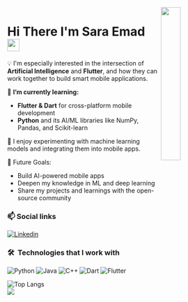 
<img align="right" src="https://raw.githubusercontent.com/mohamedelkashef15/SaraEmad211/main/github-profile.png" width="30%">
<h1>
  Hi There I'm Sara Emad 
  <img src="https://media.giphy.com/media/hvRJCLFzcasrR4ia7z/giphy.gif" width="28">
</h1>
<p>
💡 I'm especially interested in the intersection of <strong>Artificial Intelligence</strong> and <strong>Flutter</strong>, and how they can work together to build smart mobile applications.

</p>

🔭 <strong>I’m currently learning:</strong>
- <strong>Flutter & Dart</strong> for cross-platform mobile development  
- <strong>Python</strong> and its AI/ML libraries like NumPy, Pandas, and Scikit-learn

🤖 I enjoy experimenting with machine learning models and integrating them into mobile apps.

🎯 Future Goals:
- Build AI-powered mobile apps  
- Deepen my knowledge in ML and deep learning  
- Share my projects and learnings with the open-source community

  
###  📫 Social links
<p>
<a href="https://www.linkedin.com/in/sara-emad-80ab88307/"><img
    src="https://img.shields.io/badge/-Linkedin-0072b1?style=flat&logo=linkedin&logoColor=white" alt="Linkedin"></a>
</p>

### 🛠 &nbsp;Technologies that I work with
![Python](https://img.shields.io/badge/-Python-000000?style=flat&logo=python)
![Java](https://img.shields.io/badge/-Java-000000?style=flat&logo=java)
![C++](https://img.shields.io/badge/-C++-000000?style=flat&logo=c%2b%2b)
![Dart](https://img.shields.io/badge/-Dart-000000?style=flat&logo=dart)
![Flutter](https://img.shields.io/badge/-Flutter-000000?style=flat&logo=flutter)

<!-- ![Top Langs](https://github-readme-stats.vercel.app/api/top-langs/?username=mohamedelkashef15&hide_progress=true) -->
![Top Langs](https://github-readme-stats.vercel.app/api/top-langs/?username=SaraEmad211&layout=compact)
<br>
<a href="https://komarev.com/ghpvc/?username=SaraEmad211&style=for-the-badge">
    <img src="https://komarev.com/ghpvc/?username=SaraEmad211&style=for-the-badge">
</a>
